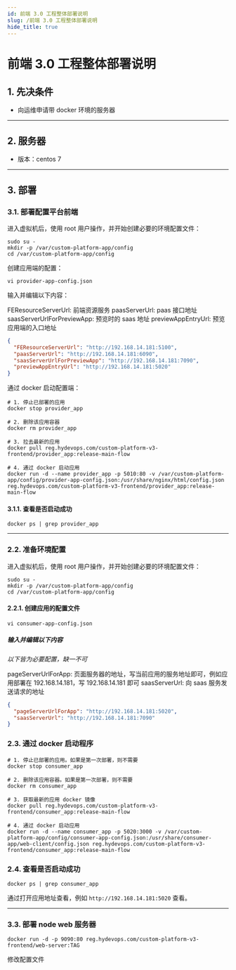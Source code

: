 ```yaml
---
id: 前端 3.0 工程整体部署说明
slug: /前端 3.0 工程整体部署说明
hide_title: true
---
```



# 前端 3.0 工程整体部署说明

## 1. 先决条件

- 向运维申请带 docker 环境的服务器

---

## 2. 服务器

- 版本：centos 7

---

## 3. 部署

### 3.1. 部署配置平台前端

进入虚拟机后，使用 root 用户操作，并开始创建必要的环境配置文件：

```shell
sudo su -
mkdir -p /var/custom-platform-app/config
cd /var/custom-platform-app/config
```

创建应用端的配置：

```shell
vi provider-app-config.json
```

输入并编辑以下内容：

FEResourceServerUrl: 前端资源服务
paasServerUrl: paas 接口地址
saasServerUrlForPreviewApp: 预览时的 saas 地址
previewAppEntryUrl: 预览应用端的入口地址

```json
{
  "FEResourceServerUrl": "http://192.168.14.181:5100",
  "paasServerUrl": "http://192.168.14.181:6090",
  "saasServerUrlForPreviewApp": "http://192.168.14.181:7090",
  "previewAppEntryUrl": "http://192.168.14.181:5020"
}
```

通过 docker 启动配置端：

```shell
# 1. 停止已部署的应用
docker stop provider_app

# 2. 删除该应用容器
docker rm provider_app

# 3. 拉去最新的应用
docker pull reg.hydevops.com/custom-platform-v3-frontend/provider_app:release-main-flow

# 4. 通过 docker 启动应用
docker run -d --name provider_app -p 5010:80 -v /var/custom-platform-app/config/provider-app-config.json:/usr/share/nginx/html/config.json reg.hydevops.com/custom-platform-v3-frontend/provider_app:release-main-flow
```

#### 3.1.1. 查看是否启动成功

```shell
docker ps | grep provider_app
```

---

### 2.2. 准备环境配置

进入虚拟机后，使用 root 用户操作，并开始创建必要的环境配置文件：

```shell
sudo su -
mkdir -p /var/custom-platform-app/config
cd /var/custom-platform-app/config
```

#### 2.2.1. 创建应用的配置文件

```shell
vi consumer-app-config.json
```

##### 输入并编辑以下内容

_以下皆为必要配置，缺一不可_

pageServerUrlForApp: 页面服务器的地址，写当前应用的服务地址即可，例如应用部署在 192.168.14.181，写 192.168.14.181 即可
saasServerUrl: 向 saas 服务发送请求的地址

```json
{
  "pageServerUrlForApp": "http://192.168.14.181:5020",
  "saasServerUrl": "http://192.168.14.181:7090"
}
```

### 2.3. 通过 docker 启动程序

```shell
# 1. 停止已部署的应用。如果是第一次部署，则不需要
docker stop consumer_app

# 2. 删除该应用容器。如果是第一次部署，则不需要
docker rm consumer_app

# 3. 获取最新的应用 docker 镜像
docker pull reg.hydevops.com/custom-platform-v3-frontend/consumer_app:release-main-flow

# 4. 通过 docker 启动应用
docker run -d --name consumer_app -p 5020:3000 -v /var/custom-platform-app/config/consumer-app-config.json:/usr/share/consumer-app/web-client/config.json reg.hydevops.com/custom-platform-v3-frontend/consumer_app:release-main-flow
```

### 2.4. 查看是否启动成功

```shell
docker ps | grep consumer_app
```

通过打开应用地址查看，例如 `http://192.168.14.181:5020` 查看。

---

### 3.3. 部署 node web 服务器

```shell
docker run -d -p 9090:80 reg.hydevops.com/custom-platform-v3-frontend/web-server:TAG
```

修改配置文件

